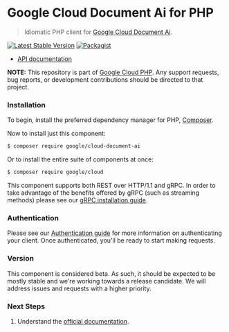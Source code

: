 # Google Cloud Document Ai for PHP

> Idiomatic PHP client for [Google Cloud Document Ai](https://cloud.google.com/document-ai).

[![Latest Stable Version](https://poser.pugx.org/google/cloud-document-ai/v/stable)](https://packagist.org/packages/google/cloud-document-ai) [![Packagist](https://img.shields.io/packagist/dm/google/cloud-document-ai.svg)](https://packagist.org/packages/google/cloud-document-ai)

* [API documentation](http://googleapis.github.io/google-cloud-php/#/docs/cloud-document-ai/latest/documentai/readme)

**NOTE:** This repository is part of [Google Cloud PHP](https://github.com/googleapis/google-cloud-php). Any
support requests, bug reports, or development contributions should be directed to
that project.

### Installation

To begin, install the preferred dependency manager for PHP, [Composer](https://getcomposer.org/).

Now to install just this component:

```sh
$ composer require google/cloud-document-ai
```

Or to install the entire suite of components at once:

```sh
$ composer require google/cloud
```

This component supports both REST over HTTP/1.1 and gRPC. In order to take advantage of the benefits offered by gRPC (such as streaming methods)
please see our [gRPC installation guide](https://cloud.google.com/php/grpc).

### Authentication

Please see our [Authentication guide](https://github.com/googleapis/google-cloud-php/blob/main/AUTHENTICATION.md) for more information
on authenticating your client. Once authenticated, you'll be ready to start making requests.

### Version

This component is considered beta. As such, it should be expected to be mostly
stable and we're working towards a release candidate. We will address issues
and requests with a higher priority.

### Next Steps

1. Understand the [official documentation](https://cloud.google.com/document-ai/docs).
